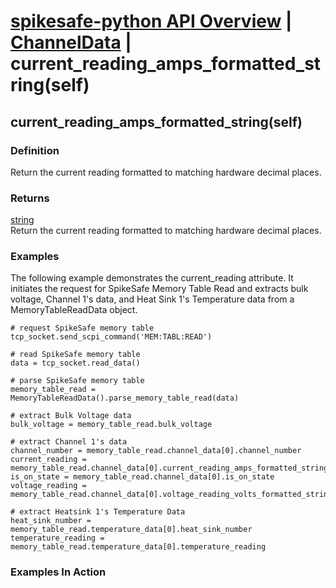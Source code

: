 # [spikesafe-python API Overview](/spikesafe_python_lib_docs/README.md) | [ChannelData](/spikesafe_python_lib_docs/ChannelData/README.md) | current_reading_amps_formatted_string(self)

## current_reading_amps_formatted_string(self)

### Definition
Return the current reading formatted to matching hardware decimal places.

### Returns
[string](https://docs.python.org/3/library/string.html)  
Return the current reading formatted to matching hardware decimal places.

### Examples
The following example demonstrates the  current_reading attribute. It initiates the request for SpikeSafe Memory Table Read and extracts bulk voltage, Channel 1's data, and Heat Sink 1's Temperature data from a MemoryTableReadData object.
```
# request SpikeSafe memory table
tcp_socket.send_scpi_command('MEM:TABL:READ')

# read SpikeSafe memory table
data = tcp_socket.read_data()                                        

# parse SpikeSafe memory table
memory_table_read = MemoryTableReadData().parse_memory_table_read(data)

# extract Bulk Voltage data
bulk_voltage = memory_table_read.bulk_voltage

# extract Channel 1's data
channel_number = memory_table_read.channel_data[0].channel_number
current_reading = memory_table_read.channel_data[0].current_reading_amps_formatted_string()
is_on_state = memory_table_read.channel_data[0].is_on_state
voltage_reading = memory_table_read.channel_data[0].voltage_reading_volts_formatted_string()

# extract Heatsink 1's Temperature Data
heat_sink_number = memory_table_read.temperature_data[0].heat_sink_number
temperature_reading = memory_table_read.temperature_data[0].temperature_reading
```

### Examples In Action